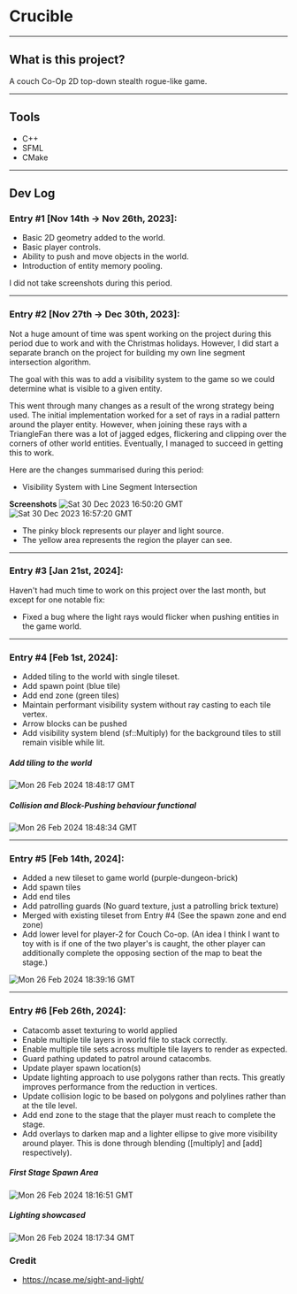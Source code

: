 # Crucible 

---

## What is this project?
A couch Co-Op 2D top-down stealth rogue-like game.

---

## Tools
- C++
- SFML
- CMake

---

## Dev Log

### Entry #1 [Nov 14th -> Nov 26th, 2023]:
- Basic 2D geometry added to the world.
- Basic player controls.
- Ability to push and move objects in the world.
- Introduction of entity memory pooling.

I did not take screenshots during this period.

---

### Entry #2 [Nov 27th -> Dec 30th, 2023]:
Not a huge amount of time was spent working on the project during this period due to work and with the Christmas holidays.
However, I did start a separate branch on the project for building my own line segment intersection algorithm.

The goal with this was to add a visibility system to the game so we could determine what is visible to a given entity.

This went through many changes as a result of the wrong strategy being used. The initial implementation worked for
a set of rays in a radial pattern around the player entity. However, when joining these rays with a TriangleFan there 
was a lot of jagged edges, flickering and clipping over the corners of other world entities. Eventually, I managed to
succeed in getting this to work. 

Here are the changes summarised during this period:
- Visibility System with Line Segment Intersection

**Screenshots**
![Sat 30 Dec 2023 16:50:20 GMT](https://github.com/Ticketedmoon/Crucible/assets/21260839/1ef528d2-6c34-4128-b85f-1549b1c84021)
![Sat 30 Dec 2023 16:57:20 GMT](https://github.com/Ticketedmoon/Crucible/assets/21260839/4e6bc14b-58e1-4ffb-88fd-89ae573f7f57)

- The pinky block represents our player and light source. 
- The yellow area represents the region the player can see.

---

### Entry #3 [Jan 21st, 2024]:

Haven't had much time to work on this project over the last month, but except for one notable fix:
- Fixed a bug where the light rays would flicker when pushing entities in the game world.

---

### Entry #4 [Feb 1st, 2024]:

- Added tiling to the world with single tileset.
- Add spawn point (blue tile)
- Add end zone (green tiles)
- Maintain performant visibility system without ray casting to each tile vertex.
- Arrow blocks can be pushed
- Add visibility system blend (sf::Multiply) for the background tiles to still remain visible
while lit.

##### Add tiling to the world
![Mon 26 Feb 2024 18:48:17 GMT](https://github.com/Ticketedmoon/Crucible/assets/21260839/04337ee5-fac8-45ae-a5ce-9e93b9a5a457)

##### Collision and Block-Pushing behaviour functional
![Mon 26 Feb 2024 18:48:34 GMT](https://github.com/Ticketedmoon/Crucible/assets/21260839/20c7931a-69b6-4c14-ab79-083503d3db5e)


---

### Entry #5 [Feb 14th, 2024]:

- Added a new tileset to game world (purple-dungeon-brick)
- Add spawn tiles
- Add end tiles
- Add patrolling guards (No guard texture, just a patrolling brick texture)
- Merged with existing tileset from Entry #4 (See the spawn zone and end zone)
- Add lower level for player-2 for Couch Co-op. (An idea I think I want to toy with is
if one of the two player's is caught, the other player can additionally complete the
opposing section of the map to beat the stage.)

![Mon 26 Feb 2024 18:39:16 GMT](https://github.com/Ticketedmoon/Crucible/assets/21260839/64d03c22-69a0-43eb-8021-642c3ab65823)

---

### Entry #6 [Feb 26th, 2024]:
- Catacomb asset texturing to world applied
- Enable multiple tile layers in world file to stack correctly.
- Enable multiple tile sets across multiple tile layers to render as expected.
- Guard pathing updated to patrol around catacombs.
- Update player spawn location(s)
- Update lighting approach to use polygons rather than rects.
  This greatly improves performance from the reduction in vertices.
- Update collision logic to be based on polygons and polylines rather than at the tile level.
- Add end zone to the stage that the player must reach to complete the stage.
- Add overlays to darken map and a lighter ellipse to give more visibility around player. This
  is done through blending ([multiply] and [add] respectively).

##### First Stage Spawn Area
![Mon 26 Feb 2024 18:16:51 GMT](https://github.com/Ticketedmoon/Crucible/assets/21260839/4b636cd1-5003-4e73-8271-0ed7708ef53a)

##### Lighting showcased
![Mon 26 Feb 2024 18:17:34 GMT](https://github.com/Ticketedmoon/Crucible/assets/21260839/ed475168-2579-4647-b8f1-b63830321d07)

### Credit
- https://ncase.me/sight-and-light/
